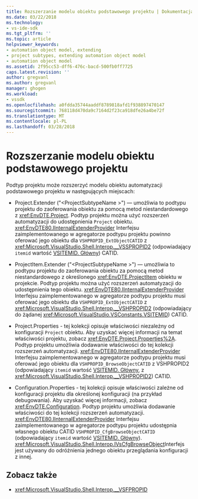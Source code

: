 ```yaml
---
title: Rozszerzanie modelu obiektu podstawowego projektu | Dokumentacja firmy Microsoft
ms.date: 03/22/2018
ms.technology:
- vs-ide-sdk
ms.tgt_pltfrm: ''
ms.topic: article
helpviewer_keywords:
- automation object model, extending
- project subtypes, extending automation object model
- automation object model
ms.assetid: 2f95cc53-dff6-476c-bacd-500fb0ff7725
caps.latest.revision: ''
author: gregvanl
ms.author: gregvanl
manager: ghogen
ms.workload:
- vssdk
ms.openlocfilehash: a0fdda35744aaddf8789818afd1f938897470147
ms.sourcegitcommit: 768118d470da9c7164d2f23ca918dfe26a4be72f
ms.translationtype: MT
ms.contentlocale: pl-PL
ms.lasthandoff: 03/28/2018
---
```

# <a name="extending-the-object-model-of-the-base-project"></a>Rozszerzanie modelu obiektu podstawowego projektu

Podtyp projektu może rozszerzyć modelu obiektu automatyzacji podstawowego projektu w następujących miejscach:

-   Project.Extender ("\<ProjectSubtypeName >") — umożliwia to podtypu projektu do zaoferowania obiektu za pomocą metod niestandardowego z <xref:EnvDTE.Project>. Podtyp projektu można użyć rozszerzeń automatyzacji do udostępnienia `Project` obiektu. <xref:EnvDTE80.IInternalExtenderProvider> Interfejsu zaimplementowanego w agregatorze podtypu projektu powinno oferować jego obiektu dla `VSHPROPID_ExtObjectCATID` z <xref:Microsoft.VisualStudio.Shell.Interop.__VSSPROPID2> (odpowiadający `itemid` wartość [VSITEMID. Główny](<xref:Microsoft.VisualStudio.VSConstants.VSITEMID#Microsoft_VisualStudio_VSConstants_VSITEMID_Root>)) CATID.

-   ProjectItem.Extender ("\<ProjectSubtypeName >") — umożliwia to podtypu projektu do zaoferowania obiektu za pomocą metod niestandardowego z określonego <xref:EnvDTE.ProjectItem> obiektu w projekcie. Podtyp projektu można użyć rozszerzeń automatyzacji do udostępnienia tego obiektu. <xref:EnvDTE80.IInternalExtenderProvider> Interfejsu zaimplementowanego w agregatorze podtypu projektu musi oferować jego obiektu dla `VSHPROPID_ExtObjectCATID` z <xref:Microsoft.VisualStudio.Shell.Interop.__VSHPROPID2> (odpowiadający do żądanej <xref:Microsoft.VisualStudio.VSConstants.VSITEMID>) CATID.

-   Project.Properties - tej kolekcji opisuje właściwości niezależny od konfiguracji `Project` obiektu. Aby uzyskać więcej informacji na temat właściwości projektu, zobacz <xref:EnvDTE.Project.Properties%2A>. Podtyp projektu umożliwia dodawanie właściwości do tej kolekcji rozszerzeń automatyzacji. <xref:EnvDTE80.IInternalExtenderProvider> Interfejsu zaimplementowanego w agregatorze podtypu projektu musi oferować jego obiektu dla `VSHPROPID_BrowseObjectCATID` z VSHPROPID2 (odpowiadający `itemid` wartość [VSITEMID. Główny](<xref:Microsoft.VisualStudio.VSConstants.VSITEMID#Microsoft_VisualStudio_VSConstants_VSITEMID_Root>), z <xref:Microsoft.VisualStudio.Shell.Interop.__VSHPROPID2>) CATID.

-   Configuration.Properties - tej kolekcji opisuje właściwości zależne od konfiguracji projektu dla określonej konfiguracji (na przykład debugowania). Aby uzyskać więcej informacji, zobacz <xref:EnvDTE.Configuration>. Podtyp projektu umożliwia dodawanie właściwości do tej kolekcji rozszerzeń automatyzacji. <xref:EnvDTE80.IInternalExtenderProvider> Interfejsu zaimplementowanego w agregatorze podtypu projektu udostępnia własnego obiektu CATID `VSHPROPID_CfgBrowseObjectCATID` (odpowiadający `itemid` wartość [VSITEMID. Główny](<xref:Microsoft.VisualStudio.VSConstants.VSITEMID#Microsoft_VisualStudio_VSConstants_VSITEMID_Root>)). <xref:Microsoft.VisualStudio.Shell.Interop.IVsCfgBrowseObject>Interfejs jest używany do odróżnienia jednego obiektu przeglądania konfiguracji z innej.

## <a name="see-also"></a>Zobacz także

- <xref:Microsoft.VisualStudio.Shell.Interop.__VSFPROPID>